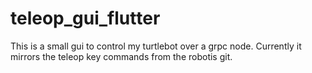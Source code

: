 # teleop_gui_flutter

This is a small gui to control my turtlebot over a grpc node. Currently it mirrors the teleop key commands from the robotis git.
